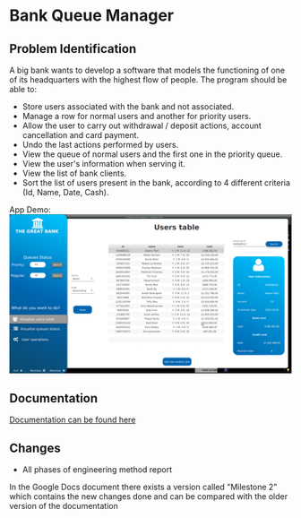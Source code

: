# Bank Queue Manager 

## Problem Identification
A big bank wants to develop a software that models the functioning of one of its headquarters with the highest flow of people.
The program should be able to:
- Store users associated with the bank and not associated.
- Manage a row for normal users and another for priority users.
- Allow the user to carry out withdrawal / deposit actions, account cancellation and card payment.
- Undo the last actions performed by users.
- View the queue of normal users and the first one in the priority queue.
- View the user's information when serving it.
- View the list of bank clients.
- Sort the list of users present in the bank, according to 4 different criteria (Id, Name, Date, Cash).

App Demo: 
![alt text](./docs/appDemo.png "App demo")

## Documentation
[Documentation can be found here](https://drive.google.com/file/d/1XkH7qd8txhinFQeQJIvqWEo_jHGla2UH/view?usp=sharing "Documentation")

## Changes 

- All phases of engineering method report

In the Google Docs document there exists a version called "Milestone 2" which contains the new changes done and can be compared with the older version of the documentation